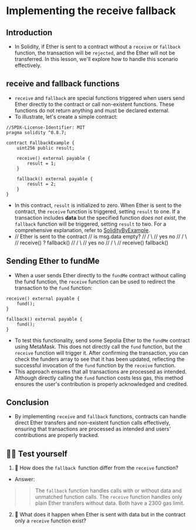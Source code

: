 # Implementing the receive fallback

## Introduction
- In Solidity, if Ether is sent to a contract without a `receive` or `fallback` function, the transaction will be `rejected`, and the Ether will not be transferred. In this lesson, we'll explore how to handle this scenario effectively.

## receive and fallback functions
- `receive` and `fallback` are special functions triggered when users send Ether directly to the contract or call non-existent functions. These functions do not return anything and must be declared external.
- To illustrate, let's create a simple contract:
```
//SPDX-License-Identifier: MIT
pragma solidity ^0.8.7;

contract FallbackExample {
    uint256 public result;

    receive() external payable {
        result = 1;
    }

    fallback() external payable {
        result = 2;
    }
}
```

- In this contract, `result` is initialized to zero. When Ether is sent to the contract, the `receive` function is triggered, setting `result` to one. If a transaction includes **data** but the specified function *does not exist*, the `fallback` function will be triggered, setting `result` to two. For a comprehensive explanation, refer to [SolidityByExample](https://solidity-by-example.org/fallback/).
- // Ether is sent to the contract // is msg.data empty? // / \ // yes no // / \ // receive() ? fallback() // / \ // yes no // / \ // receive() fallback()

## Sending Ether to fundMe
- When a user sends Ether directly to the `fundMe` contract without calling the fund function, the `receive` function can be used to redirect the transaction to the `fund` function:
```
receive() external payable {
    fund();
}

fallback() external payable {
    fund();
}
```

- To test this functionality, send some Sepolia Ether to the `fundMe` contract using MetaMask. This does not directly call the `fund` function, but the `receive` function will trigger it. After confirming the transaction, you can check the funders array to see that it has been updated, reflecting the successful invocation of the `fund` function by the `receive` function.
- This approach ensures that all transactions are processed as intended. Although directly calling the `fund` function costs less gas, this method ensures the user's contribution is properly acknowledged and credited.

## Conclusion
- By implementing `receive` and `fallback` functions, contracts can handle direct Ether transfers and non-existent function calls effectively, ensuring that transactions are processed as intended and users' contributions are properly tracked.

## 🧑‍💻 Test yourself
1. 📕 How does the `fallback `function differ from the `receive` function?
- Answer:

>> The `fallback` function handles calls with or without data and unmatched function calls. The `receive` function handles only plain Ether transfers without data. Both have a 2300 gas limit.

2. 📕 What does it happen when Ether is sent with data but in the contract only a `receive` function exist?
